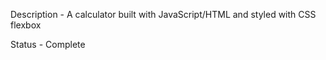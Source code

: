 Description - A calculator built with JavaScript/HTML and styled with CSS flexbox 

Status - Complete
